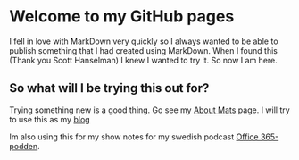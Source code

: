 # Welcome to my GitHub pages

I fell in love with MarkDown very quickly so I always wanted to be able to publish something that I had created using MarkDown. When I found this (Thank you Scott Hanselman) I knew I wanted to try it.
So now I am here.

## So what will I be trying this out for?

Trying something new is a good thing. Go see my [About Mats](About_mats.md) page.
I will try to use this as my [blog](Test_blog_page.md)

Im also using this for my show notes for my swedish podcast [Office 365-podden](podd/office.365.podden.md).
